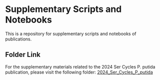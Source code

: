 # Supplementary Scripts and Notebooks

This is a repository for supplementary scripts and notebooks of publications.

## Folder Link

For the supplementary materials related to the 2024 Ser Cycles P. putida publication, please visit the following folder: [2024_Ser_Cycles_P_putida](https://github.com/puiggene07/PubSuppl/tree/main/2024_Ser_Cycles_P_putida)
